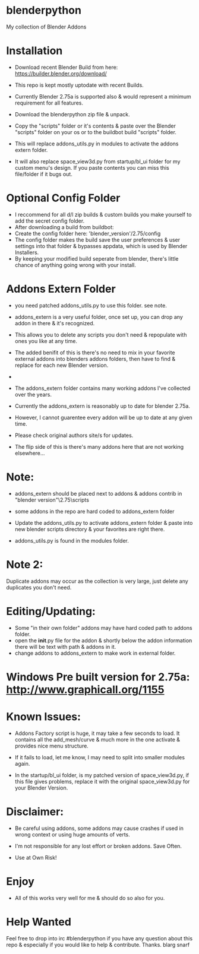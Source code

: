blenderpython
=============

My collection of Blender Addons

Installation 
============

* Download recent Blender Build from here: https://builder.blender.org/download/
* This repo is kept mostly uptodate with recent Builds.
* Currently Blender 2.75a is supported also & would represent a minimum requirement for all features.

* Download the blenderpython zip file & unpack.
* Copy the "scripts" folder or it's contents & paste over the Blender "scripts" folder on your os or to the buildbot build "scripts" folder.
* This will replace addons_utils.py in modules to activate the addons extern folder.
* It will also replace space_view3d.py from startup/bl_ui folder for my custom menu's design. If you paste contents you can miss this file/folder if it bugs out.

Optional Config Folder 
=======================

* I reccommend for all d/l zip builds & custom builds you make yourself to add the secret config folder.
* After downloading a build from buildbot:
* Create the config folder here: 'blender_version'/2.75/config
* The config folder makes the build save the user preferences & user settings into that folder & bypasses appdata, which is used by Blender Installers.
* By keeping your modified build seperate from blender, there's little chance of anything going wrong with your install.

Addons Extern Folder
====================
* you need patched addons_utils.py to use this folder. see note.

* addons_extern is a very useful folder, once set up, you can drop any addon in there & it's recognized.
* This allows you to delete any scripts you don't need & repopulate with ones you like at any time.
* The added benifit of this is there's no need to mix in your favorite external addons into blenders addons folders, 
then have to find & replace for each new Blender version.
* 
 
* The addons_extern folder contains many working addons I've collected over the years.
* Currently the addons_extern is reasonably up to date for blender 2.75a.
* However, I cannot guarentee every addon will be up to date at any given time.
* Please check original authors site/s for updates.
* The flip side of this is there's many addons here that are not working elsewhere...

Note: 
====================
* addons_extern should be placed next to addons & addons contrib in "blender version"\2.75\scripts
* some addons in the repo are hard coded to addons_extern folder

* Update the addons_utils.py to activate addons_extern folder & paste into new blender scripts directory & your favorites are right there.
* addons_utils.py is found in the modules folder.

Note 2:
=====================

Duplicate addons may occur as the collection is very large, just delete any duplicates you don't need.

Editing/Updating:
=====================

* Some "in their own folder" addons may have hard coded path to addons folder. 
* open the __init__.py file for the addon & shortly below the addon information there will be text with path & addons in it.
* change addons to addons_extern to make work in external folder.

Windows Pre built version for 2.75a: http://www.graphicall.org/1155
===================

Known Issues:
===================
* Addons Factory script is huge, it may take a few seconds to load. 
It contains all the add_mesh/curve & much more in the one activate & provides nice menu structure.

* If it fails to load, let me know, I may need to split into smaller modules again.
* In the startup/bl_ui folder, is my patched version of space_view3d.py, if this file gives problems,
replace it with the original space_view3d.py for your Blender Version.

Disclaimer:
==================
* Be careful using addons, some addons may cause crashes if used in wrong context or using huge amounts of verts.

* I'm not responsible for any lost effort or broken addons. Save Often.

* Use at Own Risk!

Enjoy
=======
* All of this works very well for me & should do so also for you.


Help Wanted
===========

Feel free to drop into irc #blenderpython if you have any question about this repo & especially if you would like to help & contribute.
Thanks.
blarg snarf
